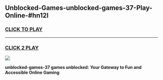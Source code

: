 
## Unblocked-Games-unblocked-games-37-Play-Online-#hn12l
<h3>
<a href="https://premium.freeplayer.one?title=unblocked-games-37&ref=27F">CLICK TO PLAY</a></h3>
<hr>

<h3>
<a href="https://premium.freeplayer.one?title=unblocked-games-37&ref=27F">CLICK 2 PLAY</a>
  
</h3>

<a href="https://premium.freeplayer.one?title=unblocked-games-37&ref=27F"><img src="https://clearcache.store/games.png"></a>


**unblocked-games-37 games unblocked: Your Gateway to Fun and Accessible Online Gaming**
